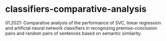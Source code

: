 # classifiers-comparative-analysis
01.2021: Comparative analysis of the performance of SVC, linear regression and artificial neural network classifiers in recognizing premise-conclusion pairs and random pairs of sentences based on semantic similarity.

